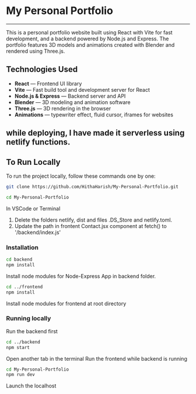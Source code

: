 # **My Personal Portfolio**
---

This is a personal portfolio website built using React with Vite for fast development, and a backend powered by Node.js and Express. The portfolio features 3D models and animations created with Blender and rendered using Three.js.

## Technologies Used

- **React** — Frontend UI library  
- **Vite** — Fast build tool and development server for React  
- **Node.js & Express** — Backend server and API  
- **Blender** — 3D modeling and animation software  
- **Three.js** — 3D rendering in the browser  
- **Animations** — typewriter effect, fluid cursor, iframes for websites

while deploying, I have made it serverless using netlify functions.
---

## To Run Locally

To run the project locally, follow these commands one by one:

```bash
git clone https://github.com/HithaHarish/My-Personal-Portfolio.git

cd My-Personal-Portfolio

```
In VSCode or Terminal
1. Delete the folders netlify, dist and files .DS_Store and netlify.toml.
2. Update the path in frontent Contact.jsx component at fetch() to '/backend/index.js'

### Installation 

```bash
cd backend
npm install
```
Install node modules for Node-Express App in backend folder.

```bash
cd ../frontend
npm install
```
Install node modules for frontend at root directory 

### Running locally 

Run the backend first 

```bash
cd ../backend
npm start
```

Open another tab in the terminal 
Run the frontend while backend is running

```bash
cd My-Personal-Portfolio
npm run dev
```

Launch the localhost


